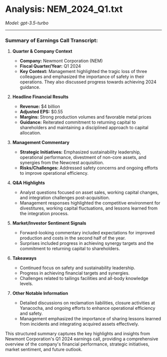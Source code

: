 # Analysis: NEM_2024_Q1.txt

*Model: gpt-3.5-turbo*

---

### Summary of Earnings Call Transcript:

1. **Quarter & Company Context**
   - **Company:** Newmont Corporation (NEM)
   - **Fiscal Quarter/Year:** Q1 2024
   - **Key Context:** Management highlighted the tragic loss of three colleagues and emphasized the importance of safety in their operations. They also discussed progress towards achieving 2024 guidance.

2. **Headline Financial Results**
   - **Revenue:** $4 billion
   - **Adjusted EPS:** $0.55
   - **Margins:** Strong production volumes and favorable metal prices
   - **Guidance:** Reiterated commitment to returning capital to shareholders and maintaining a disciplined approach to capital allocation.

3. **Management Commentary**
   - **Strategic Initiatives:** Emphasized sustainability leadership, operational performance, divestment of non-core assets, and synergies from the Newcrest acquisition.
   - **Risks/Challenges:** Addressed safety concerns and ongoing efforts to improve operational efficiency.

4. **Q&A Highlights**
   - Analyst questions focused on asset sales, working capital changes, and integration challenges post-acquisition.
   - Management responses highlighted the competitive environment for divestitures, working capital fluctuations, and lessons learned from the integration process.

5. **Market/Investor Sentiment Signals**
   - Forward-looking commentary included expectations for improved production and costs in the second half of the year.
   - Surprises included progress in achieving synergy targets and the commitment to returning capital to shareholders.

6. **Takeaways**
   - Continued focus on safety and sustainability leadership.
   - Progress in achieving financial targets and synergies.
   - Challenges related to tailings facilities and all-body knowledge levels.

7. **Other Notable Information**
   - Detailed discussions on reclamation liabilities, closure activities at Yanacocha, and ongoing efforts to enhance operational efficiency and safety.
   - Management emphasized the importance of sharing lessons learned from incidents and integrating acquired assets effectively.

This structured summary captures the key highlights and insights from Newmont Corporation's Q1 2024 earnings call, providing a comprehensive overview of the company's financial performance, strategic initiatives, market sentiment, and future outlook.